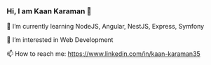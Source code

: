 ### Hi, I am Kaan Karaman 👋
 🌱 I’m currently learning NodeJS, Angular, NestJS, Express, Symfony

 👀 I’m interested in Web Development

 📫 How to reach me: https://www.linkedin.com/in/kaan-karaman35
<!--
**kaan35/kaan35** is a ✨ _special_ ✨ repository because its `README.md` (this file) appears on your GitHub profile.

Here are some ideas to get you started:

- 🔭 I’m currently working on ...
- 🌱 I’m currently learning ...
- 👯 I’m looking to collaborate on ...
- 🤔 I’m looking for help with ...
- 💬 Ask me about ...
- 📫 How to reach me: ...
- 😄 Pronouns: ...
- ⚡ Fun fact: ...
-->
